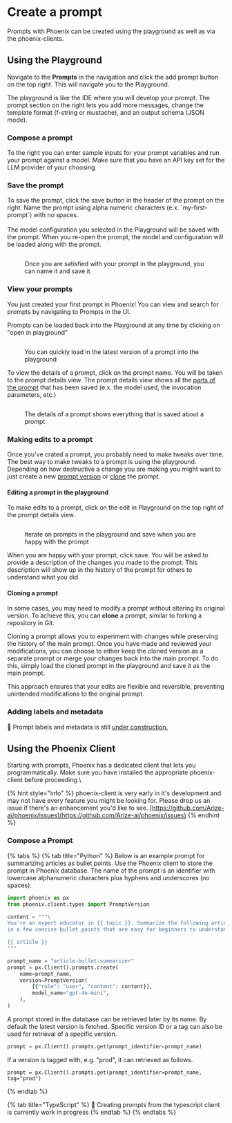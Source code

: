 # Create a prompt

Prompts with Phoenix can be created using the playground as well as via the phoenix-clients.

## Using the Playground

Navigate to the **Prompts** in the navigation and click the add prompt button on the top right. This will navigate you to the Playground.&#x20;

The playground is like the IDE where you will develop your prompt. The prompt section on the right lets you add more messages, change the template format (f-string or mustache), and an output schema (JSON mode).

### Compose a prompt

To the right you can enter sample inputs for your prompt variables and run your prompt against a model. Make sure that you have an API key set for the LLM provider of your choosing.

### Save the prompt

To save the prompt, click the save button in the header of the prompt on the right. Name the prompt using alpha numeric characters (e.x. \`my-first-prompt\`) with no spaces. \
\
The model configuration you selected in the Playground will be saved with the prompt. When you re-open the prompt, the model and configuration will be loaded along with the prompt.

<figure><img src="https://storage.googleapis.com/arize-phoenix-assets/assets/images/create_prompt.png" alt=""><figcaption><p>Once you are satisfied with your prompt in the playground, you can name it and save it</p></figcaption></figure>

### View your prompts

You just created your first prompt in Phoenix! You can view and search for prompts by navigating to Prompts in the UI.&#x20;

Prompts can be loaded back into the Playground at any time by clicking on "open in playground"

<figure><img src="https://storage.googleapis.com/arize-phoenix-assets/assets/images/open_prompt.gif" alt=""><figcaption><p>You can quickly load in the latest version of a prompt into the playground</p></figcaption></figure>



To view the details of a prompt, click on the prompt name. You will be taken to the prompt details view. The prompt details view shows all the [parts of the prompt](../concepts-prompts.md#prompt) that has been saved (e.x. the model used, the invocation parameters, etc.)

<figure><img src="https://storage.googleapis.com/arize-phoenix-assets/assets/images/prompt_details.png" alt=""><figcaption><p>The details of a prompt shows everything that is saved about a prompt</p></figcaption></figure>



### Making edits to a prompt

Once you've crated a prompt, you probably need to make tweaks over time. The best way to make tweaks to a prompt is using the playground.  Depending on how destructive a change you are making you might want to just create a new [prompt version](../concepts-prompts.md#prompt-version) or [clone](create-a-prompt.md#cloning-a-prompt) the prompt.

#### Editing a prompt in the playground

To make edits to a prompt, click on the edit in Playground on the top right of the prompt details view.

<figure><img src="https://storage.googleapis.com/arize-phoenix-assets/assets/images/prompt_edit.gif" alt=""><figcaption><p>Iterate on prompts in the playground and save when you are happy with the prompt</p></figcaption></figure>

When you are happy with your prompt, click save. You will be asked to provide a description of the changes you made to the prompt. This description will show up in the history of the prompt for others to understand what you did.

#### Cloning a prompt

In some cases, you may need to modify a prompt without altering its original version. To achieve this, you can **clone** a prompt, similar to forking a repository in Git.

Cloning a prompt allows you to experiment with changes while preserving the history of the main prompt. Once you have made and reviewed your modifications, you can choose to either keep the cloned version as a separate prompt or merge your changes back into the main prompt. To do this, simply load the cloned prompt in the playground and save it as the main prompt.

This approach ensures that your edits are flexible and reversible, preventing unintended modifications to the original prompt.

### Adding labels and metadata

:construction: Prompt labels and metadata is still [under construction.](https://github.com/Arize-ai/phoenix/issues/6290)



## Using the Phoenix Client

Starting with prompts, Phoenix has a dedicated client that lets you programmatically. Make sure you have installed the appropriate phoenix-client before proceeding.\


{% hint style="info" %}
phoenix-client is very early in it's development and may not have every feature you might be looking for. Please drop us an issue if there's an enhancement you'd like to see. [https://github.com/Arize-ai/phoenix/issues](https://github.com/Arize-ai/phoenix/issues)
{% endhint %}

### Compose a Prompt

{% tabs %}
{% tab title="Python" %}
Below is an example prompt for summarizing articles as bullet points. Use the Phoenix client to store the prompt in Phoenix database. The name of the prompt is an identifier with lowercase alphanumeric characters plus hyphens and underscores (no spaces).

```python
import phoenix as px
from phoenix.client.types import PromptVersion

content = """\
You're an expert educator in {{ topic }}. Summarize the following article
in a few concise bullet points that are easy for beginners to understand.

{{ article }}
"""

prompt_name = "article-bullet-summarizer"
prompt = px.Client().prompts.create(
    name=prompt_name,
    version=PromptVersion(
        [{"role": "user", "content": content}],
        model_name="gpt-4o-mini",
    ),
)
```

A prompt stored in the database can be retrieved later by its name. By default the latest version is fetched. Specific version ID or a tag can also be used for retrieval of a specific version.

```python
prompt = px.Client().prompts.get(prompt_identifier=prompt_name)
```

If a version is tagged with, e.g. "prod", it can retrieved as follows.

```
prompt = px.Client().prompts.get(prompt_identifier=prompt_name, tag="prod")
```
{% endtab %}

{% tab title="TypeScript" %}
:construction: Creating prompts from the typescript client is currently work in progress
{% endtab %}
{% endtabs %}







